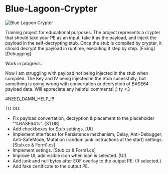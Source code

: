 # Blue-Lagoon-Crypter
![Blue Lagoon Crypter](https://github.com/lxcalbxy/Blue-Lagoon-Crypter/assets/71847945/63132c59-ed0d-4f7c-aec4-00fb346f809f)




Training project for educational purposes. The project represents a crypter that should take your PE as an input, take  it as the payload, and inject the payload in the self-decrypting stub. Once the stub is compiled by crypter, it should decrypt the payload in runtime, executing it step by step. [Fixing] [Debugging]



Work in progress.



Now i am struggling with payload not being injected in the stub when compiled.
The Key and IV being injected in the Stub sucessfully, but something is going wrong with convertation or decryption of BASE64 payload data.
Will appreciate any helpful comments! ;) ty <3

#NEED_DAMN_HELP_!!!



TO DO:
- Fix payload convertation, decryption & placement to the placeholder "%BASE64%". [STUB]
- Add checkboxes for Stub settings. [UI]
- Implement interfaces for Persistence mechanism, Delay, Anti-Debugger, Anti-SafeMode, Mutation (random junk instructions at the start) settings. [Stub.cs & Form1.cs]
- Implement setings. [Stub.cs & Form1.cs]
- Improve UI, add visible icon when icon is selected. [UI]
- Add junk and null bytes after EOF overlay to the output PE. (If selected.)
- Add fake certificate to the output PE.
